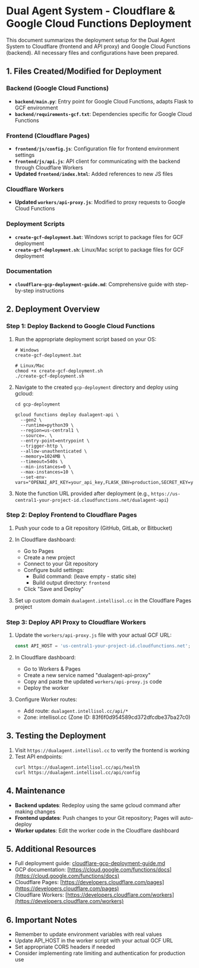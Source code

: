 # Dual Agent System - Cloudflare & Google Cloud Functions Deployment

This document summarizes the deployment setup for the Dual Agent System to Cloudflare (frontend and API proxy) and Google Cloud Functions (backend). All necessary files and configurations have been prepared.

## 1. Files Created/Modified for Deployment

### Backend (Google Cloud Functions)

- **`backend/main.py`**: Entry point for Google Cloud Functions, adapts Flask to GCF environment
- **`backend/requirements-gcf.txt`**: Dependencies specific for Google Cloud Functions

### Frontend (Cloudflare Pages)

- **`frontend/js/config.js`**: Configuration file for frontend environment settings
- **`frontend/js/api.js`**: API client for communicating with the backend through Cloudflare Workers
- **Updated `frontend/index.html`**: Added references to new JS files

### Cloudflare Workers

- **Updated `workers/api-proxy.js`**: Modified to proxy requests to Google Cloud Functions

### Deployment Scripts

- **`create-gcf-deployment.bat`**: Windows script to package files for GCF deployment
- **`create-gcf-deployment.sh`**: Linux/Mac script to package files for GCF deployment

### Documentation

- **`cloudflare-gcp-deployment-guide.md`**: Comprehensive guide with step-by-step instructions

## 2. Deployment Overview

### Step 1: Deploy Backend to Google Cloud Functions

1. Run the appropriate deployment script based on your OS:
   ```
   # Windows
   create-gcf-deployment.bat
   
   # Linux/Mac
   chmod +x create-gcf-deployment.sh
   ./create-gcf-deployment.sh
   ```

2. Navigate to the created `gcp-deployment` directory and deploy using gcloud:
   ```
   cd gcp-deployment
   
   gcloud functions deploy dualagent-api \
     --gen2 \
     --runtime=python39 \
     --region=us-central1 \
     --source=. \
     --entry-point=entrypoint \
     --trigger-http \
     --allow-unauthenticated \
     --memory=1024MB \
     --timeout=540s \
     --min-instances=0 \
     --max-instances=10 \
     --set-env-vars="OPENAI_API_KEY=your_api_key,FLASK_ENV=production,SECRET_KEY=your_secret_key"
   ```

3. Note the function URL provided after deployment (e.g., `https://us-central1-your-project-id.cloudfunctions.net/dualagent-api`)

### Step 2: Deploy Frontend to Cloudflare Pages

1. Push your code to a Git repository (GitHub, GitLab, or Bitbucket)

2. In Cloudflare dashboard:
   - Go to Pages
   - Create a new project
   - Connect to your Git repository
   - Configure build settings:
     - Build command: (leave empty - static site)
     - Build output directory: `frontend`
   - Click "Save and Deploy"

3. Set up custom domain `dualagent.intellisol.cc` in the Cloudflare Pages project

### Step 3: Deploy API Proxy to Cloudflare Workers

1. Update the `workers/api-proxy.js` file with your actual GCF URL:
   ```javascript
   const API_HOST = 'us-central1-your-project-id.cloudfunctions.net';  // Update this
   ```

2. In Cloudflare dashboard:
   - Go to Workers & Pages
   - Create a new service named "dualagent-api-proxy"
   - Copy and paste the updated `workers/api-proxy.js` code
   - Deploy the worker

3. Configure Worker routes:
   - Add route: `dualagent.intellisol.cc/api/*`
   - Zone: intellisol.cc (Zone ID: 83f6f0d954589cd372dfcdbe37ba27c0)

## 3. Testing the Deployment

1. Visit `https://dualagent.intellisol.cc` to verify the frontend is working
2. Test API endpoints:
   ```
   curl https://dualagent.intellisol.cc/api/health
   curl https://dualagent.intellisol.cc/api/config
   ```

## 4. Maintenance

- **Backend updates**: Redeploy using the same gcloud command after making changes
- **Frontend updates**: Push changes to your Git repository; Pages will auto-deploy
- **Worker updates**: Edit the worker code in the Cloudflare dashboard

## 5. Additional Resources

- Full deployment guide: [cloudflare-gcp-deployment-guide.md](cloudflare-gcp-deployment-guide.md)
- GCP documentation: [https://cloud.google.com/functions/docs](https://cloud.google.com/functions/docs)
- Cloudflare Pages: [https://developers.cloudflare.com/pages](https://developers.cloudflare.com/pages)
- Cloudflare Workers: [https://developers.cloudflare.com/workers](https://developers.cloudflare.com/workers)

## 6. Important Notes

- Remember to update environment variables with real values
- Update API_HOST in the worker script with your actual GCF URL
- Set appropriate CORS headers if needed
- Consider implementing rate limiting and authentication for production use

